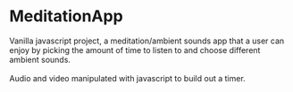 # MeditationApp

Vanilla javascript project, a meditation/ambient sounds app that a user can enjoy by picking the amount of time to listen to and choose different ambient sounds.
<br>
<br>
Audio and video manipulated with javascript to build out a timer.
<br><br>

